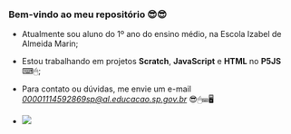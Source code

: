 ### Bem-vindo ao meu repositório 😎😎

- Atualmente sou aluno do 1º ano do ensino médio, na Escola Izabel de Almeida Marin;
- Estou trabalhando em projetos **Scratch**, **JavaScript** e **HTML** no **P5JS** ⌨🖱;
- Para contato ou dúvidas, me envie um e-mail *00001114592869sp@al.educacao.sp.gov.br* 😎🖱⌨🖥

- ![](https://media1.tenor.com/m/2yeCvRKKWL0AAAAC/spongebob-work.gif)
